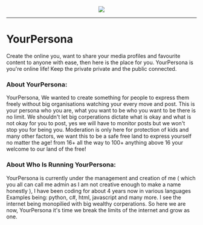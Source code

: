 <!--Coding from home gif-->
<div id="header" align="center">
  <img src="https://media.giphy.com/media/v1.Y2lkPTc5MGI3NjExM2ZiY2Y0MzgxY2VmYjZlNGQ5MmE2YzM1ZWNiZWI3ZTI4Yjk0YTMxNCZjdD1n/1TOGLF8q43USj5i8rw/giphy.gif"/>
</div>

<!--Social medias-->
<!--How many people have viewed my profile-->
<div id="views" align="center">
  <img src="https://komarev.com/ghpvc/?username=astr6id&style=flat-square&color=green" alt=""/>
</div>

---

# YourPersona
Create the online you, want to share your media profiles and favourite content to anyone with ease, then here is the place for you. YourPersona is you're online life! Keep the private private and the public connected.

### About YourPersona:

YourPersona, We wanted to create something for people to express them freely without big organisations watching your every move and post. This is your persona who you are, what you want to be who you want to be there is no limit. We shouldn't let big corperations dictate what is okay and what is not okay for you to post, yes we will have to monitor posts but we won't stop you for being you. Moderation is only here for protection of kids and many other factors, we want this to be a safe free land to express yourself no matter the age! from 16+ all the way to 100+ anything above 16 your welcome to our land of the free! 

### About Who Is Running YourPersona:

YourPersona is currently under the management and creation of me ( which you all can call me admin as I am not creative enough to make a name honestly ), I have been coding for about 4 years now in various languages Examples being: python, c#, html, javascript and many more. I see the internet being monopilied with big wealthy corperations. So here we are now, YourPersona it's time we break the limits of the internet and grow as one.  

